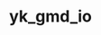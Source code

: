 ---
layout: project_landing

title: yk_gmd_io
description:  Import/Export addon for Blender 2.8+ that allows .gmd files from the Yakuza game series to be imported/exported. 

github: yk_gmd_io
image:      
  path:    /assets/img/blog/hydejack-9.jpg
  srcset:
    1920w: /assets/img/blog/hydejack-9.jpg
    960w:  /assets/img/blog/hydejack-9@0,5x.jpg
    480w:  /assets/img/blog/hydejack-9@0,25x.jpg
---